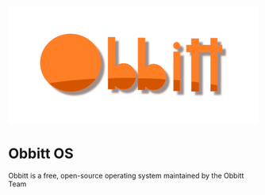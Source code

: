 <img src='Logo.png'>
<h1>Obbitt OS</h1>
<p>Obbitt is a free, open-source operating system maintained by the Obbitt Team </p>
